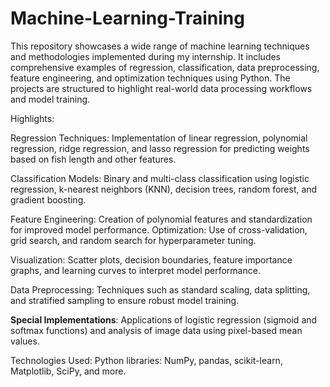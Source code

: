 # Machine-Learning-Training

This repository showcases a wide range of machine learning techniques and methodologies implemented during my internship. It includes comprehensive examples of regression, classification, data preprocessing, feature engineering, and optimization techniques using Python. The projects are structured to highlight real-world data processing workflows and model training.

Highlights:

Regression Techniques: Implementation of linear regression, polynomial regression, ridge regression, and lasso regression for predicting weights based on fish length and other features.

Classification Models: Binary and multi-class classification using logistic regression, k-nearest neighbors (KNN), decision trees, random forest, and gradient boosting.

Feature Engineering: Creation of polynomial features and standardization for improved model performance.
Optimization: Use of cross-validation, grid search, and random search for hyperparameter tuning.

Visualization: Scatter plots, decision boundaries, feature importance graphs, and learning curves to interpret model performance.

Data Preprocessing: Techniques such as standard scaling, data splitting, and stratified sampling to ensure robust model training.

**Special Implementations**: Applications of logistic regression (sigmoid and softmax functions) and analysis of image data using pixel-based mean values.

Technologies Used:
Python libraries: NumPy, pandas, scikit-learn, Matplotlib, SciPy, and more.
